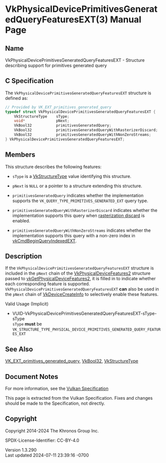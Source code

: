 # VkPhysicalDevicePrimitivesGeneratedQueryFeaturesEXT(3) Manual Page

## Name

VkPhysicalDevicePrimitivesGeneratedQueryFeaturesEXT - Structure
describing support for primitives generated query



## <a href="#_c_specification" class="anchor"></a>C Specification

The `VkPhysicalDevicePrimitivesGeneratedQueryFeaturesEXT` structure is
defined as:

``` c
// Provided by VK_EXT_primitives_generated_query
typedef struct VkPhysicalDevicePrimitivesGeneratedQueryFeaturesEXT {
    VkStructureType    sType;
    void*              pNext;
    VkBool32           primitivesGeneratedQuery;
    VkBool32           primitivesGeneratedQueryWithRasterizerDiscard;
    VkBool32           primitivesGeneratedQueryWithNonZeroStreams;
} VkPhysicalDevicePrimitivesGeneratedQueryFeaturesEXT;
```

## <a href="#_members" class="anchor"></a>Members

This structure describes the following features:

- `sType` is a [VkStructureType](https://registry.khronos.org/vulkan/specs/1.3-extensions/man/html/VkStructureType.html) value identifying
  this structure.

- `pNext` is `NULL` or a pointer to a structure extending this
  structure.

- <span id="features-primitivesGeneratedQuery"></span>
  `primitivesGeneratedQuery` indicates whether the implementation
  supports the `VK_QUERY_TYPE_PRIMITIVES_GENERATED_EXT` query type.

- <span id="features-primitivesGeneratedQueryWithRasterizerDiscard"></span>
  `primitivesGeneratedQueryWithRasterizerDiscard` indicates whether the
  implementation supports this query when <a
  href="https://registry.khronos.org/vulkan/specs/1.3-extensions/html/vkspec.html#primsrast-discard"
  target="_blank" rel="noopener">rasterization discard</a> is enabled.

- <span id="features-primitivesGeneratedQueryWithNonZeroStreams"></span>
  `primitivesGeneratedQueryWithNonZeroStreams` indicates whether the
  implementation supports this query with a non-zero index in
  [vkCmdBeginQueryIndexedEXT](https://registry.khronos.org/vulkan/specs/1.3-extensions/man/html/vkCmdBeginQueryIndexedEXT.html).

## <a href="#_description" class="anchor"></a>Description

If the `VkPhysicalDevicePrimitivesGeneratedQueryFeaturesEXT` structure
is included in the `pNext` chain of the
[VkPhysicalDeviceFeatures2](https://registry.khronos.org/vulkan/specs/1.3-extensions/man/html/VkPhysicalDeviceFeatures2.html) structure
passed to
[vkGetPhysicalDeviceFeatures2](https://registry.khronos.org/vulkan/specs/1.3-extensions/man/html/vkGetPhysicalDeviceFeatures2.html), it is
filled in to indicate whether each corresponding feature is supported.
`VkPhysicalDevicePrimitivesGeneratedQueryFeaturesEXT` **can** also be
used in the `pNext` chain of
[VkDeviceCreateInfo](https://registry.khronos.org/vulkan/specs/1.3-extensions/man/html/VkDeviceCreateInfo.html) to selectively enable
these features.

Valid Usage (Implicit)

- <a
  href="#VUID-VkPhysicalDevicePrimitivesGeneratedQueryFeaturesEXT-sType-sType"
  id="VUID-VkPhysicalDevicePrimitivesGeneratedQueryFeaturesEXT-sType-sType"></a>
  VUID-VkPhysicalDevicePrimitivesGeneratedQueryFeaturesEXT-sType-sType  
  `sType` **must** be
  `VK_STRUCTURE_TYPE_PHYSICAL_DEVICE_PRIMITIVES_GENERATED_QUERY_FEATURES_EXT`

## <a href="#_see_also" class="anchor"></a>See Also

[VK_EXT_primitives_generated_query](https://registry.khronos.org/vulkan/specs/1.3-extensions/man/html/VK_EXT_primitives_generated_query.html),
[VkBool32](https://registry.khronos.org/vulkan/specs/1.3-extensions/man/html/VkBool32.html), [VkStructureType](https://registry.khronos.org/vulkan/specs/1.3-extensions/man/html/VkStructureType.html)

## <a href="#_document_notes" class="anchor"></a>Document Notes

For more information, see the <a
href="https://registry.khronos.org/vulkan/specs/1.3-extensions/html/vkspec.html#VkPhysicalDevicePrimitivesGeneratedQueryFeaturesEXT"
target="_blank" rel="noopener">Vulkan Specification</a>

This page is extracted from the Vulkan Specification. Fixes and changes
should be made to the Specification, not directly.

## <a href="#_copyright" class="anchor"></a>Copyright

Copyright 2014-2024 The Khronos Group Inc.

SPDX-License-Identifier: CC-BY-4.0

Version 1.3.290  
Last updated 2024-07-11 23:39:16 -0700
